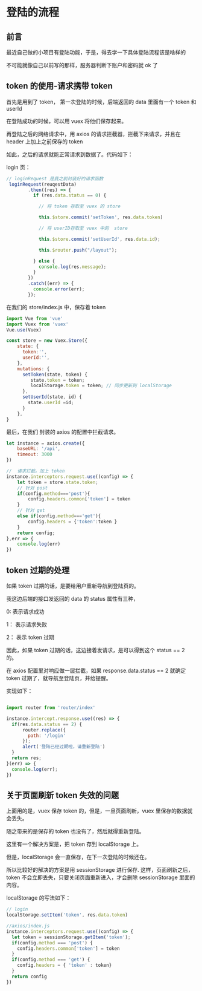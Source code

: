 # 登陆的流程

## 前言

最近自己做的小项目有登陆功能，于是，得去学一下具体登陆流程该是啥样的        

不可能就像自己以前写的那样，服务器判断下账户和密码就 ok 了

## token 的使用-请求携带 token 

首先是用到了 token， 第一次登陆的时候，后端返回的 data 里面有一个 token 和 userId       

在登陆成功的时候，可以用 vuex 将他们保存起来。      

再登陆之后的网络请求中，用 axios 的请求拦截器，拦截下来请求，并且在 header 上加上之前保存的 token     

如此，之后的请求就能正常请求到数据了。代码如下：    

login 页：      

```js
// loginRequest 是我之前封装好的请求函数
 loginRequest(reuqestData)
        .then((res) => {
          if (res.data.status == 0) {

            // 将 token 存取至 vuex 的 store

            this.$store.commit('setToken', res.data.token)

            // 将 userID存取至 vuex 中的  store

            this.$store.commit('setUserId', res.data.id);

            this.$router.push("/layout");      

          } else {
            console.log(res.message);
          }
        })
        .catch((err) => {
          console.error(err);
        });
```             


在我们的 store/index.js 中，保存着 token         

```js
import Vue from 'vue'
import Vuex from 'vuex'
Vue.use(Vuex)

const store = new Vuex.Store({
    state: {
      token:'',
      userId:'',
    },
    mutations: {
      setToken(state, token) {
         state.token = token;
         localStorage.token = token; // 同步更新到 localStorage
      },
      setUserId(state, id) {
        state.userId =id;
      }
    }, 
}
```      

最后，在我们 封装的 axios 的配置中拦截请求。      

```js
let instance = axios.create({
    baseURL: '/api',
    timeout: 3000
})

//  请求拦截。加上 token
instance.interceptors.request.use((config) => {
    let token = store.state.token;
    // 针对 post
    if(config.method==='post'){
        config.headers.common['token'] = token
    }
    // 针对 get
    else if(config.method==='get'){
        config.headers = {'token':token }
    }
    return config;
},err => {
    console.log(err)
})
```      
## token 过期的处理

如果 token 过期的话，是要给用户重新导航到登陆页的。       

我这边后端的接口发返回的 data 的 status 属性有三种，      

0: 表示请求成功       

1： 表示请求失败        

2： 表示 token 过期         

因此，如果 token 过期的话，这边接着发请求，是可以得到这个 status == 2 的。      

在 axios 配置里对响应做一层拦截，如果 response.data.status == 2 就确定 token 过期了，就导航至登陆页，并给提醒。          

实现如下：       

```js

import router from 'router/index'

instance.intercept.response.use((res) => {
  if(res.data.status == 2) {
      router.replace({
        path: '/login'
      });
      alert('登陆已经过期啦，请重新登陆')
  }
  return res;
}(err) => {
  console.log(err);
})
```       

## 关于页面刷新 token 失效的问题

上面用的是，vuex 保存 token 的，但是，一旦页面刷新，vuex 里保存的数据就会丢失。       

随之带来的是保存的 token 也没有了，然后就得重新登陆。       

这里有一个解决方案是，把 token 存到 localStorage 上。       

但是，localStorage 会一直保存，在下一次登陆的时候还在。       

所以比较好的解决的方案是用 sessionStorage 进行保存. 这样，页面刷新之后，token 不会立即丢失，只要关闭页面重新进入，才会删除 sessionStorage 里面的内容。       

localStorage 的写法如下：     

```js
// login
localStorage.setItem('token', res.data.token)
```

```js
//axios/index.js
instance.interceptors.request.use((config) => {
  let token = sessionStorage.getItem('token');
  if(config.method === 'post') {
    config.headers.common['token'] = token
  } 
  if(config.method === 'get') {
    config.headers = { 'token' : token}
  }
  return config
})
```